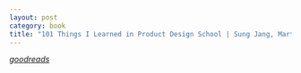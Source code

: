 ```yaml
---
layout: post
category: book
title: "101 Things I Learned in Product Design School | Sung Jang, Martin Thaler, Matthew Frederick"
---
```


_[goodreads]()_
